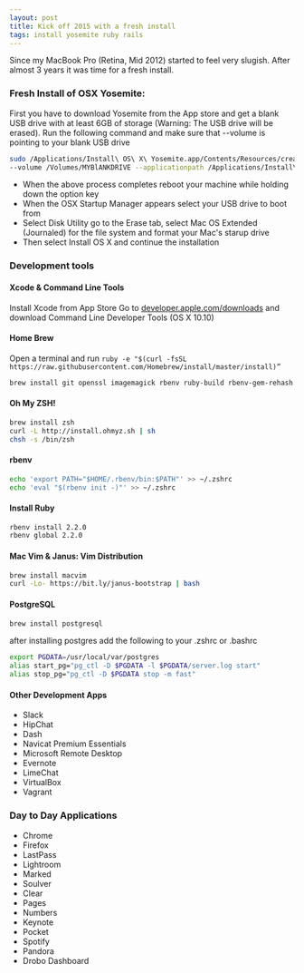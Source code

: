 ```yaml
---
layout: post
title: Kick off 2015 with a fresh install
tags: install yosemite ruby rails
---
```


Since my MacBook Pro (Retina, Mid 2012) started to feel very slugish.
After almost 3 years it was time for a fresh install.

### Fresh Install of OSX Yosemite:

First you have to download Yosemite from the App store and get a blank USB drive with at least 6GB of storage (Warning: The USB drive will be erased).
Run the following command and make sure that --volume is pointing to your blank USB drive

``` bash
sudo /Applications/Install\ OS\ X\ Yosemite.app/Contents/Resources/createinstallmedia \
--volume /Volumes/MYBlANKDRIVE --applicationpath /Applications/Install\ OS\ X\ Yosemite.app --nointeraction
```

  * When the above process completes reboot your machine while holding down the option key
  * When the OSX Startup Manager appears select your USB drive to boot from
  * Select Disk Utility go to the Erase tab, select Mac OS Extended (Journaled) for the file system
    and format your Mac's starup drive
  * Then select Install OS X and continue    the installation

### Development tools

#### Xcode & Command Line Tools
Install Xcode from App Store
Go to [developer.apple.com/downloads](https://developer.apple.com/downloads/) and download
Command Line Developer Tools (OS X 10.10)

#### Home Brew
Open a terminal and run `ruby -e "$(curl -fsSL https://raw.githubusercontent.com/Homebrew/install/master/install)”`

```bash
brew install git openssl imagemagick rbenv ruby-build rbenv-gem-rehash libxml2 libxslt automake
```

#### Oh My ZSH!

```bash
brew install zsh
curl -L http://install.ohmyz.sh | sh
chsh -s /bin/zsh
```

#### rbenv

```bash
echo 'export PATH="$HOME/.rbenv/bin:$PATH"' >> ~/.zshrc
echo 'eval "$(rbenv init -)"' >> ~/.zshrc

```

#### Install Ruby
```bash
rbenv install 2.2.0
rbenv global 2.2.0
```

#### Mac Vim & Janus: Vim Distribution
```bash
brew install macvim
curl -Lo- https://bit.ly/janus-bootstrap | bash
```

#### PostgreSQL
```bash
brew install postgresql
```
after installing postgres add the following to your .zshrc or .bashrc

```bash
export PGDATA=/usr/local/var/postgres
alias start_pg="pg_ctl -D $PGDATA -l $PGDATA/server.log start"
alias stop_pg="pg_ctl -D $PGDATA stop -m fast"
```

#### Other Development Apps
  * Slack
  * HipChat
  * Dash
  * Navicat Premium Essentials
  * Microsoft Remote Desktop
  * Evernote
  * LimeChat
  * VirtualBox
  * Vagrant



### Day to Day Applications
  * Chrome
  * Firefox
  * LastPass
  * Lightroom
  * Marked
  * Soulver
  * Clear
  * Pages
  * Numbers
  * Keynote
  * Pocket
  * Spotify
  * Pandora
  * Drobo Dashboard

